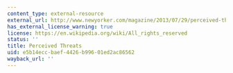 ```yaml
---
content_type: external-resource
external_url: http://www.newyorker.com/magazine/2013/07/29/perceived-threats
has_external_license_warning: true
license: https://en.wikipedia.org/wiki/All_rights_reserved
status: ''
title: Perceived Threats
uid: e5b14ecc-baef-4426-b996-01ed2ac86562
wayback_url: ''
---
```

